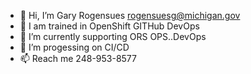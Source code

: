 - 👋 Hi, I’m Gary Rogensues rogensuesg@michigan.gov
- 👀 I am trained in OpenShift GITHub DevOps
- 🌱 I’m currently supporting ORS OPS..DevOps
- 💞️ I’m progessing on CI/CD
- 📫 Reach me 248-953-8577

<!---
rogensuesg/rogensuesg is a ✨ special ✨ repository because its `README.md` (this file) appears on your GitHub profile.
You can click the Preview link to take a look at your changes.
--->
